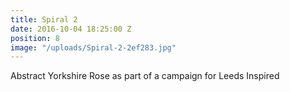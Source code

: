 ```yaml
---
title: Spiral 2
date: 2016-10-04 18:25:00 Z
position: 8
image: "/uploads/Spiral-2-2ef283.jpg"
---
```


Abstract Yorkshire Rose as part of a campaign for Leeds Inspired